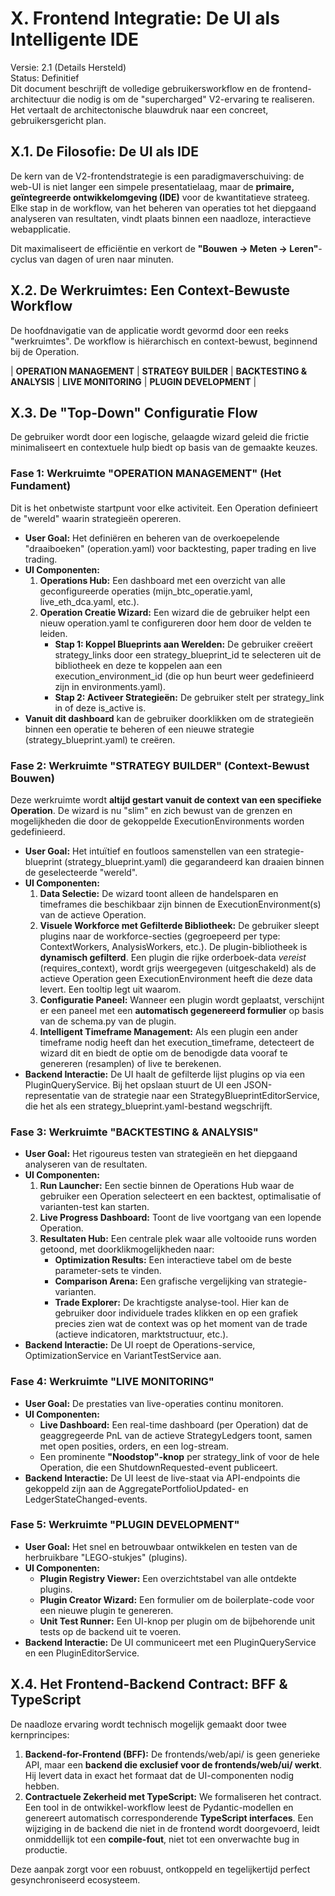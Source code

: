 # **X. Frontend Integratie: De UI als Intelligente IDE**

Versie: 2.1 (Details Hersteld)  
Status: Definitief  
Dit document beschrijft de volledige gebruikersworkflow en de frontend-architectuur die nodig is om de "supercharged" V2-ervaring te realiseren. Het vertaalt de architectonische blauwdruk naar een concreet, gebruikersgericht plan.

## **X.1. De Filosofie: De UI als IDE**

De kern van de V2-frontendstrategie is een paradigmaverschuiving: de web-UI is niet langer een simpele presentatielaag, maar de **primaire, geïntegreerde ontwikkelomgeving (IDE)** voor de kwantitatieve strateeg. Elke stap in de workflow, van het beheren van operaties tot het diepgaand analyseren van resultaten, vindt plaats binnen een naadloze, interactieve webapplicatie.

Dit maximaliseert de efficiëntie en verkort de **"Bouwen \-\> Meten \-\> Leren"**\-cyclus van dagen of uren naar minuten.

## **X.2. De Werkruimtes: Een Context-Bewuste Workflow**

De hoofdnavigatie van de applicatie wordt gevormd door een reeks "werkruimtes". De workflow is hiërarchisch en context-bewust, beginnend bij de Operation.

| **OPERATION MANAGEMENT** | **STRATEGY BUILDER** | **BACKTESTING & ANALYSIS** | **LIVE MONITORING** | **PLUGIN DEVELOPMENT** |

## **X.3. De "Top-Down" Configuratie Flow**

De gebruiker wordt door een logische, gelaagde wizard geleid die frictie minimaliseert en contextuele hulp biedt op basis van de gemaakte keuzes.

### **Fase 1: Werkruimte "OPERATION MANAGEMENT" (Het Fundament)**

Dit is het onbetwiste startpunt voor elke activiteit. Een Operation definieert de "wereld" waarin strategieën opereren.

* **User Goal:** Het definiëren en beheren van de overkoepelende "draaiboeken" (operation.yaml) voor backtesting, paper trading en live trading.  
* **UI Componenten:**  
  1. **Operations Hub:** Een dashboard met een overzicht van alle geconfigureerde operaties (mijn\_btc\_operatie.yaml, live\_eth\_dca.yaml, etc.).  
  2. **Operation Creatie Wizard:** Een wizard die de gebruiker helpt een nieuw operation.yaml te configureren door hem door de velden te leiden.  
     * **Stap 1: Koppel Blueprints aan Werelden:** De gebruiker creëert strategy\_links door een strategy\_blueprint\_id te selecteren uit de bibliotheek en deze te koppelen aan een execution\_environment\_id (die op hun beurt weer gedefinieerd zijn in environments.yaml).  
     * **Stap 2: Activeer Strategieën:** De gebruiker stelt per strategy\_link in of deze is\_active is.  
* **Vanuit dit dashboard** kan de gebruiker doorklikken om de strategieën binnen een operatie te beheren of een nieuwe strategie (strategy\_blueprint.yaml) te creëren.

### **Fase 2: Werkruimte "STRATEGY BUILDER" (Context-Bewust Bouwen)**

Deze werkruimte wordt **altijd gestart vanuit de context van een specifieke Operation**. De wizard is nu "slim" en zich bewust van de grenzen en mogelijkheden die door de gekoppelde ExecutionEnvironments worden gedefinieerd.

* **User Goal:** Het intuïtief en foutloos samenstellen van een strategie-blueprint (strategy\_blueprint.yaml) die gegarandeerd kan draaien binnen de geselecteerde "wereld".  
* **UI Componenten:**  
  1. **Data Selectie:** De wizard toont alleen de handelsparen en timeframes die beschikbaar zijn binnen de ExecutionEnvironment(s) van de actieve Operation.  
  2. **Visuele Workforce met Gefilterde Bibliotheek:** De gebruiker sleept plugins naar de workforce-secties (gegroepeerd per type: ContextWorkers, AnalysisWorkers, etc.). De plugin-bibliotheek is **dynamisch gefilterd**. Een plugin die rijke orderboek-data *vereist* (requires\_context), wordt grijs weergegeven (uitgeschakeld) als de actieve Operation geen ExecutionEnvironment heeft die deze data levert. Een tooltip legt uit waarom.  
  3. **Configuratie Paneel:** Wanneer een plugin wordt geplaatst, verschijnt er een paneel met een **automatisch gegenereerd formulier** op basis van de schema.py van de plugin.  
  4. **Intelligent Timeframe Management:** Als een plugin een ander timeframe nodig heeft dan het execution\_timeframe, detecteert de wizard dit en biedt de optie om de benodigde data vooraf te genereren (resamplen) of live te berekenen.  
* **Backend Interactie:** De UI haalt de gefilterde lijst plugins op via een PluginQueryService. Bij het opslaan stuurt de UI een JSON-representatie van de strategie naar een StrategyBlueprintEditorService, die het als een strategy\_blueprint.yaml-bestand wegschrijft.

### **Fase 3: Werkruimte "BACKTESTING & ANALYSIS"**

* **User Goal:** Het rigoureus testen van strategieën en het diepgaand analyseren van de resultaten.  
* **UI Componenten:**  
  1. **Run Launcher:** Een sectie binnen de Operations Hub waar de gebruiker een Operation selecteert en een backtest, optimalisatie of varianten-test kan starten.  
  2. **Live Progress Dashboard:** Toont de live voortgang van een lopende Operation.  
  3. **Resultaten Hub:** Een centrale plek waar alle voltooide runs worden getoond, met doorklikmogelijkheden naar:  
     * **Optimization Results:** Een interactieve tabel om de beste parameter-sets te vinden.  
     * **Comparison Arena:** Een grafische vergelijking van strategie-varianten.  
     * **Trade Explorer:** De krachtigste analyse-tool. Hier kan de gebruiker door individuele trades klikken en op een grafiek precies zien wat de context was op het moment van de trade (actieve indicatoren, marktstructuur, etc.).  
* **Backend Interactie:** De UI roept de Operations-service, OptimizationService en VariantTestService aan.

### **Fase 4: Werkruimte "LIVE MONITORING"**

* **User Goal:** De prestaties van live-operaties continu monitoren.  
* **UI Componenten:**  
  * **Live Dashboard:** Een real-time dashboard (per Operation) dat de geaggregeerde PnL van de actieve StrategyLedgers toont, samen met open posities, orders, en een log-stream.  
  * Een prominente **"Noodstop"-knop** per strategy\_link of voor de hele Operation, die een ShutdownRequested-event publiceert.  
* **Backend Interactie:** De UI leest de live-staat via API-endpoints die gekoppeld zijn aan de AggregatePortfolioUpdated- en LedgerStateChanged-events.

### **Fase 5: Werkruimte "PLUGIN DEVELOPMENT"**

* **User Goal:** Het snel en betrouwbaar ontwikkelen en testen van de herbruikbare "LEGO-stukjes" (plugins).  
* **UI Componenten:**  
  * **Plugin Registry Viewer:** Een overzichtstabel van alle ontdekte plugins.  
  * **Plugin Creator Wizard:** Een formulier om de boilerplate-code voor een nieuwe plugin te genereren.  
  * **Unit Test Runner:** Een UI-knop per plugin om de bijbehorende unit tests op de backend uit te voeren.  
* **Backend Interactie:** De UI communiceert met een PluginQueryService en een PluginEditorService.

## **X.4. Het Frontend-Backend Contract: BFF & TypeScript**

De naadloze ervaring wordt technisch mogelijk gemaakt door twee kernprincipes:

1. **Backend-for-Frontend (BFF):** De frontends/web/api/ is geen generieke API, maar een **backend die exclusief voor de frontends/web/ui/ werkt**. Hij levert data in exact het formaat dat de UI-componenten nodig hebben.  
2. **Contractuele Zekerheid met TypeScript:** We formaliseren het contract. Een tool in de ontwikkel-workflow leest de Pydantic-modellen en genereert automatisch corresponderende **TypeScript interfaces**. Een wijziging in de backend die niet in de frontend wordt doorgevoerd, leidt onmiddellijk tot een **compile-fout**, niet tot een onverwachte bug in productie.

Deze aanpak zorgt voor een robuust, ontkoppeld en tegelijkertijd perfect gesynchroniseerd ecosysteem.